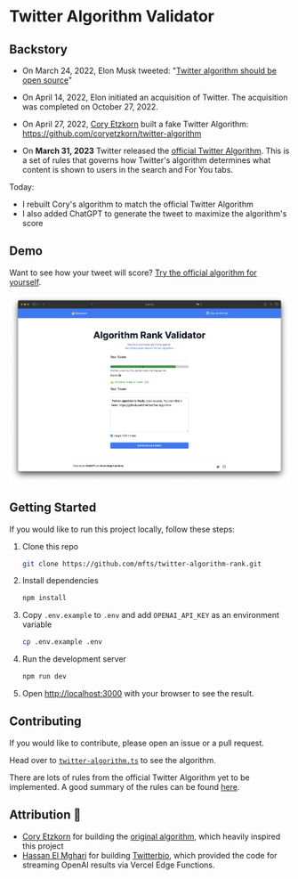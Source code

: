 # Twitter Algorithm Validator

## Backstory

- On March 24, 2022, Elon Musk tweeted: "[Twitter algorithm should be open source](https://twitter.com/elonmusk/status/1507041396242407424)"

- On April 14, 2022, Elon initiated an acquisition of Twitter. The acquisition was completed on October 27, 2022.

- On April 27, 2022, [Cory Etzkorn](https://twitter.com/coryetzkorn) built a fake Twitter Algorithm: https://github.com/coryetzkorn/twitter-algorithm

- On **March 31, 2023** Twitter released the [official Twitter Algorithm](https://github.com/twitter/the-algorithm). This is a set of rules that governs how Twitter's algorithm determines what content is shown to users in the search and For You tabs.

Today:

- I rebuilt Cory's algorithm to match the official Twitter Algorithm
- I also added ChatGPT to generate the tweet to maximize the algorithm's score

## Demo

Want to see how your tweet will score? [Try the official algorithm for yourself](https://twitter-algorithm-rank.vercel.app/).

[![Twitter Algorithm Validator Demo](./public/demo.png)](https://twitter-algorithm-rank.vercel.app/)

## Getting Started

If you would like to run this project locally, follow these steps:

1. Clone this repo

   ```bash
   git clone https://github.com/mfts/twitter-algorithm-rank.git
   ```

2. Install dependencies

   ```bash
   npm install
   ```

3. Copy `.env.example` to `.env` and add `OPENAI_API_KEY` as an environment variable

   ```bash
   cp .env.example .env
   ```

4. Run the development server

   ```bash
   npm run dev
   ```

5. Open [http://localhost:3000](http://localhost:3000) with your browser to see the result.

## Contributing

If you would like to contribute, please open an issue or a pull request.

Head over to [`twitter-algorithm.ts`](https://github.com/mfts/twitter-algorithm-rank/blob/main/lib/twitter-algorithm.ts) to see the algorithm.

There are lots of rules from the official Twitter Algorithm yet to be implemented.
A good summary of the rules can be found [here](https://steventey.com/blog/twitter-algorithm/).

## Attribution 🙌

- [Cory Etzkorn](https://twitter.com/coryetzkorn) for building the [original algorithm](https://github.com/coryetzkorn/twitter-algorithm), which heavily inspired this project
- [Hassan El Mghari](https://twitter.com/nutlope) for building [Twitterbio](https://github.com/Nutlope/twitterbio), which provided the code for streaming OpenAI results via Vercel Edge Functions.
